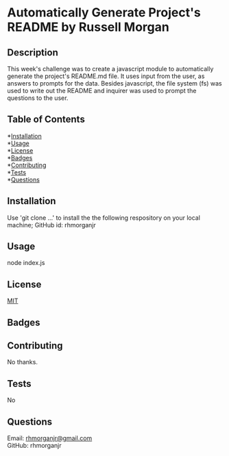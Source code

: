 # Automatically Generate Project's README by Russell Morgan

  ## Description
  This week's challenge was to create a javascript module to automatically generate the project's README.md file. It uses input from the user, as answers to prompts for the data. Besides javascript, the file system (fs) was used to write out the README and inquirer was used to prompt the questions to the user.


  ## Table of Contents
  *[Installation](#installation)  
  *[Usage](#usage)  
  *[License](#license)  
  *[Badges](#badges)  
  *[Contributing](#contributing)  
  *[Tests](#tests)  
  *[Questions](#questions)  


  ## Installation
  Use 'git clone ...' to install the the following respository on your local machine;
  GitHub id: rhmorganjr


  ## Usage
  node index.js


  ## License
  [MIT](https://opensource.org/licenses/MIT)  
 

  ## Badges


  ## Contributing
  No thanks.


  ## Tests
  No


  ## Questions
  Email: rhmorganjr@gmail.com  
  GitHub: rhmorganjr  

  